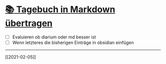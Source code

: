 # [:books: Tagebuch in Markdown übertragen](#MAYBE:20)
- [ ] Evaluieren ob diarium oder md besser ist
- [ ] Wenn letzteres die bisherigen Einträge in obsidian einfügen
---
[[2021-02-05]]
<!-- created:2021-02-05 -->
<!-- +anderes due:2021-02-11 --> 